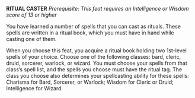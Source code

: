 __**RITUAL CASTER**__
*Prerequisite: This feat requires an Intelligence or Wisdom score of 13 or higher*
 
You have learned a number of spells that you can cast as rituals. These spells are written in a ritual book, which you must have in hand while casting one of them.
 
When you choose this feat, you acquire a ritual book holding two 1st-level spells of your choice. Choose one of the following classes: bard, cleric, druid, sorcerer, warlock, or wizard. You must choose your spells from that class’s spell list, and the spells you choose must have the ritual tag. The class you choose also determines your spellcasting ability for these spells: Charisma for Bard, Sorcerer, or Warlock; Wisdom for Cleric or Druid; Intelligence for Wizard